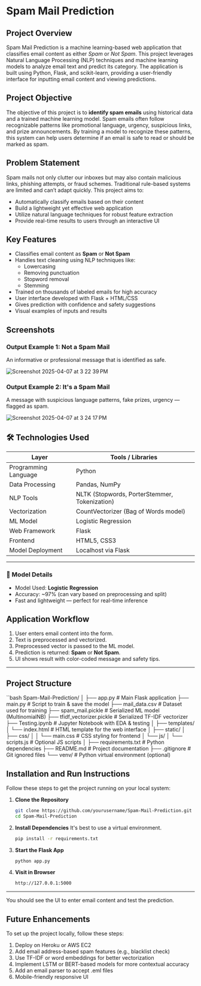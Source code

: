 # Spam Mail Prediction

## Project Overview
Spam Mail Prediction is a machine learning-based web application that classifies email content as either *Spam* or *Not Spam*. This project leverages Natural Language Processing (NLP) techniques and machine learning models to analyze email text and predict its category. The application is built using Python, Flask, and scikit-learn, providing a user-friendly interface for inputting email content and viewing predictions.

## Project Objective

The objective of this project is to **identify spam emails** using historical data and a trained machine learning model. Spam emails often follow recognizable patterns like promotional language, urgency, suspicious links, and prize announcements. By training a model to recognize these patterns, this system can help users determine if an email is safe to read or should be marked as spam.

## Problem Statement

Spam mails not only clutter our inboxes but may also contain malicious links, phishing attempts, or fraud schemes. Traditional rule-based systems are limited and can’t adapt quickly. This project aims to:

- Automatically classify emails based on their content
- Build a lightweight yet effective web application
- Utilize natural language techniques for robust feature extraction
- Provide real-time results to users through an interactive UI

## Key Features

- Classifies email content as **Spam** or **Not Spam**
- Handles text cleaning using NLP techniques like:
  - Lowercasing
  - Removing punctuation
  - Stopword removal
  - Stemming
- Trained on thousands of labeled emails for high accuracy
- User interface developed with Flask + HTML/CSS
- Gives prediction with confidence and safety suggestions
- Visual examples of inputs and results

## Screenshots
### Output Example 1: Not a Spam Mail

An informative or professional message that is identified as safe.

![Screenshot 2025-04-07 at 3 22 39 PM](https://github.com/user-attachments/assets/26171a56-b711-4cef-bb51-866becd06fc0)

### Output Example 2: It's a Spam Mail

A message with suspicious language patterns, fake prizes, urgency — flagged as spam.

![Screenshot 2025-04-07 at 3 24 17 PM](https://github.com/user-attachments/assets/0b03236e-713c-4d44-8230-50070aa27a54)

## 🛠 Technologies Used

| Layer              | Tools / Libraries |
|--------------------|-------------------|
| Programming Language | Python |
| Data Processing     | Pandas, NumPy |
| NLP Tools           | NLTK (Stopwords, PorterStemmer, Tokenization) |
| Vectorization       | CountVectorizer (Bag of Words model) |
| ML Model            | Logistic Regression |
| Web Framework       | Flask |
| Frontend            | HTML5, CSS3 |
| Model Deployment    | Localhost via Flask |

---

### 🧠 Model Details

- Model Used: **Logistic Regression**
- Accuracy: ~97% (can vary based on preprocessing and split)
- Fast and lightweight — perfect for real-time inference


## Application Workflow

1. User enters email content into the form.
2. Text is preprocessed and vectorized.
3. Preprocessed vector is passed to the ML model.
4. Prediction is returned: **Spam** or **Not Spam**.
5. UI shows result with color-coded message and safety tips.

---

## Project Structure

``bash
Spam-Mail-Prediction/
│
├── app.py                    # Main Flask application
├── main.py                   # Script to train & save the model
├── mail_data.csv             # Dataset used for training
├── spam_mail.pickle          # Serialized ML model (MultinomialNB)
├── tfidf_vectorizer.pickle   # Serialized TF-IDF vectorizer
├── Testing.ipynb             # Jupyter Notebook with EDA & testing
│
├── templates/
│   └── index.html            # HTML template for the web interface
│
├── static/
│   ├── css/
│   │   └── main.css          # CSS styling for frontend
│   └── js/
│       └── scripts.js        # Optional JS scripts
│
├── requirements.txt          # Python dependencies
├── README.md                 # Project documentation
├── .gitignore                # Git ignored files
└── venv/                     # Python virtual environment (optional)

## Installation and Run Instructions 

Follow these steps to get the project running on your local system:

1. **Clone the Repository**
   ```sh
   git clone https://github.com/yourusername/Spam-Mail-Prediction.git
   cd Spam-Mail-Prediction
   ```

2. **Install Dependencies**
   It's best to use a virtual environment.
   
   ```sh
   pip install -r requirements.txt
   ```

4. **Start the Flask App**  
   ```sh
   python app.py
   ```

5. **Visit in Browser**
     
   ```sh
   http://127.0.0.1:5000
   ```

---
You should see the UI to enter email content and test the prediction.

## Future Enhancements
To set up the project locally, follow these steps:

1. Deploy on Heroku or AWS EC2
2. Add email address-based spam features (e.g., blacklist check)
3. Use TF-IDF or word embeddings for better vectorization
4. Implement LSTM or BERT-based models for more contextual accuracy
5.  Add an email parser to accept .eml files
6. Mobile-friendly responsive UI

